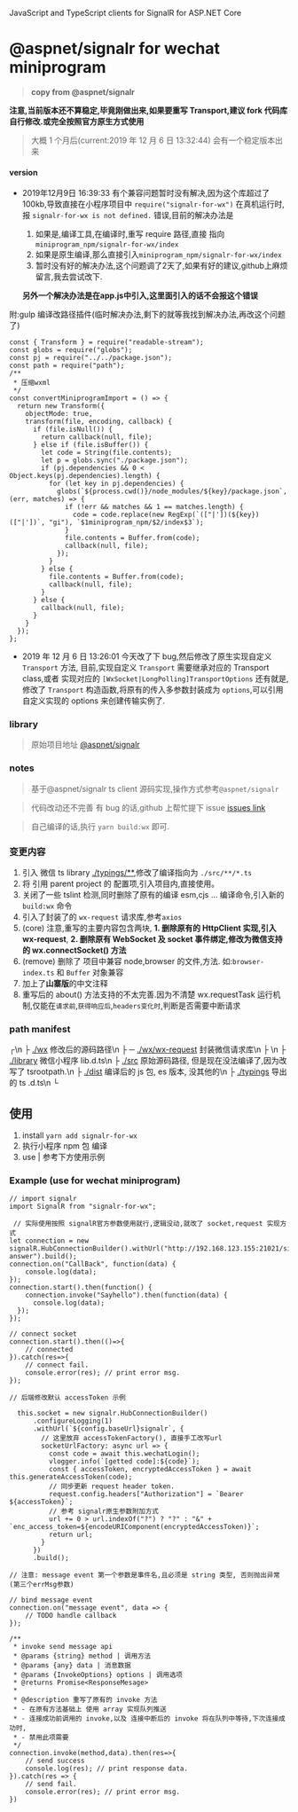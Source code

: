 JavaScript and TypeScript clients for SignalR for ASP.NET Core

# @aspnet/signalr for wechat miniprogram

> **copy from @aspnet/signalr**

**注意,当前版本还不算稳定,毕竟刚做出来,如果要重写 Transport,建议 fork 代码库自行修改.或完全按照官方原生方式使用**

> 大概 1 个月后(current:2019 年 12 月 6 日 13:32:44) 会有一个稳定版本出来

#### version
- 2019年12月9日 16:39:33 
  有个兼容问题暂时没有解决,因为这个库超过了100kb,导致直接在小程序项目中 `require("signalr-for-wx")` 在真机运行时,报 `signalr-for-wx is not defined.` 错误,目前的解决办法是
  1. 如果是,编译工具,在编译时,重写 require 路径,直接 指向 `miniprogram_npm/signalr-for-wx/index`
  2. 如果是原生编译,那么直接引入`miniprogram_npm/signalr-for-wx/index` 
  3. 暂时没有好的解决办法,这个问题调了2天了,如果有好的建议,github上麻烦留言,我去尝试改下.
   
  **另外一个解决办法是在app.js中引入,这里面引入的话不会报这个错误**

附:gulp 编译改路径插件(临时解决办法,剩下的就等我找到解决办法,再改这个问题了)
```
const { Transform } = require("readable-stream");
const globs = require("globs");
const pj = require("../../package.json");
const path = require("path");
/**
 * 压缩wxml
 */
const convertMiniprogramImport = () => {
  return new Transform({
    objectMode: true,
    transform(file, encoding, callback) {
      if (file.isNull()) {
        return callback(null, file);
      } else if (file.isBuffer()) {
        let code = String(file.contents);
        let p = globs.sync("./package.json");
        if (pj.dependencies && 0 < Object.keys(pj.dependencies).length) {
          for (let key in pj.dependencies) {
            globs(`${process.cwd()}/node_modules/${key}/package.json`, (err, matches) => {
              if (!err && matches && 1 == matches.length) {
                code = code.replace(new RegExp(`(["|'])(${key})(["|'])`, "gi"), `$1miniprogram_npm/$2/index$3`);
              }
              file.contents = Buffer.from(code);
              callback(null, file);
            });
          }
        } else {
          file.contents = Buffer.from(code);
          callback(null, file);
        }
      } else {
        callback(null, file);
      }
    }
  });
};
```


- 2019 年 12 月 6 日 13:26:01
  今天改了下 bug,然后修改了原生实现自定义 `Transport` 方法,
  目前,实现自定义 `Transport` 需要继承对应的 Transport class,或者 实现对应的 `[WxSocket|LongPolling]TransportOptions`
  还有就是,修改了 `Transport` 构造函数,将原有的传入多参数封装成为 `options`,可以引用自定义实现的 options 来创建传输实例了.

### library

> 原始项目地址 [@aspnet/signalr](https://github.com/aspnet/SignalR#readme)

### notes

> 基于@aspnet/signalr ts client 源码实现,操作方式参考`@aspnet/signalr`

> 代码改动还不完善 有 bug 的话,github 上帮忙提下 issue [issues link](https://github.com/a951055/signalr-for-wx/issues)

> 自己编译的话,执行 `yarn build:wx` 即可.

### 变更内容

1.  引入 微信 ts library [./typings/\*\*](/typings),修改了编译指向为 `./src/**/*.ts`
2.  将 引用 parent project 的 配置项,引入项目内,直接使用。
3.  关闭了一些 tslint 检测,同时删除了原有的编译 esm,cjs ... 编译命令,引入新的 `build:wx` 命令
4.  引入了封装了的 `wx-request` 请求库,参考`axios`
5.  (core) 注意,重写的主要内容包含两块, **1. 删除原有的 HttpClient 实现,引入 wx-request**, **2. 删除原有 WebSocket 及 socket 事件绑定,修改为微信支持的 wx.connectSocket() 方法**
6.  (remove) 删除了 项目中兼容 node,browser 的文件,方法. 如:`browser-index.ts` 和 `Buffer` 对象兼容
7.  加上了**山寨版**的中文注释
8.  重写后的 about() 方法支持的不太完善.因为不清楚 wx.requestTask 运行机制,仅能在`请求前`,`获得响应后`,`headers变化时`,判断是否需要中断请求

### path manifest

┌\n
├ [./wx](./wx) 修改后的源码路径\n
├ ─ [./wx/wx-request](./wx/wx-request) 封装微信请求库\n
├ \n
├ [./library](./library) 微信小程序 lib.d.ts\n
├ [./src](./src) 原始源码路径, 但是现在没法编译了,因为改写了 tsrootpath.\n
├ [./dist](./dist) 编译后的 js 包, es 版本, 没其他的\n
├ [./typings](./typings) 导出的 ts .d.ts\n
└

## 使用

1. install `yarn add signalr-for-wx`
2. 执行小程序 npm 包 编译
3. use | 参考下方使用示例

### Example (use for wechat miniprogram)

```
// import signalr
import SignalR from "signalr-for-wx";

 // 实际使用按照 signalR官方参数使用就行,逻辑没动,就改了 socket,request 实现方式
let connection = new signalR.HubConnectionBuilder().withUrl("http://192.168.123.155:21021/signalr-answer").build();
connection.on("CallBack", function(data) {
    console.log(data);
});
connection.start().then(function() {
    connection.invoke("Sayhello").then(function(data) {
      console.log(data);
  });
});

// connect socket
connection.start().then(()=>{
    // connected
}).catch(res=>{
    // connect fail.
    console.error(res); // print error msg.
});

// 后端修改默认 accessToken 示例

  this.socket = new signalr.HubConnectionBuilder()
      .configureLogging(1)
      .withUrl(`${config.baseUrl}signalr`, {
        // 这里放弃 accessTokenFactory(), 直接手工改写url
        socketUrlFactory: async url => {
          const code = await this.wechatLogin();
          vlogger.info(`[getted code]:${code}`);
          const { accessToken, encryptedAccessToken } = await this.generateAccessToken(code);
          // 同步更新 request header token.
          request.config.headers["Authorization"] = `Bearer ${accessToken}`;
          // 参考 signalr原生参数附加方式
          url += 0 > url.indexOf("?") ? "?" : "&" + `enc_access_token=${encodeURIComponent(encryptedAccessToken)}`;
          return url;
        }
      })
      .build();

// 注意: message event 第一个参数是事件名,且必须是 string 类型, 否则抛出异常(第三个errMsg参数)

// bind message event
connection.on("message event", data => {
    // TODO handle callback
});

/**
 * invoke send message api
 * @params {string} method | 调用方法
 * @params {any} data | 消息数据
 * @params {InvokeOptions} options | 调用选项
 * @returns Promise<ResponseMesage>
 *
 * @description 重写了原有的 invoke 方法
 * - 在原有方法基础上 使用 array 实现队列推送
 * - 连接成功前调用的 invoke,以及 连接中断后的 invoke 将在队列中等待,下次连接成功时,
 * - 禁用此项需要
 */
connection.invoke(method,data).then(res=>{
    // send success
    console.log(res); // print response data.
}).catch(res => {
    // send fail.
    console.error(res); // print error msg.
})
```
